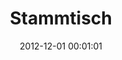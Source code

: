---
date: 2012-12-01 00:01:01
placeholder: false
title: Stammtisch
time: Thursday 20. Dec 2012, 19:00
calendar_month: Dec
calendar_date: 20
description: 
venue: |
  Taco Libre  
  Bahnhofplatz 5  
  80335 München  
  [www.tacolibre.de](http://www.tacolibre.de)
---